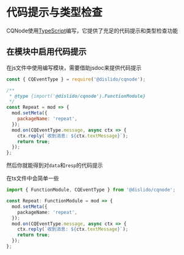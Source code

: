 # 代码提示与类型检查

CQNode使用[TypeScript](https://www.typescriptlang.org/)编写，它提供了充足的代码提示和类型检查功能

## 在模块中启用代码提示

在js文件中使用编写模块，需要借助jsdoc来提供代码提示
```javascript
const { CQEventType } = require('@dislido/cqnode');

/**
 * @type {import('@dislido/cqnode').FunctionModule}
 */
const Repeat = mod => {
  mod.setMeta({
    packageName: 'repeat',
  });
  mod.on(CQEventType.message, async ctx => {
    ctx.reply(`收到消息: ${ctx.textMessage}`);
    return true;
  });
};

```
然后你就能得到对`data`和`resp`的代码提示  

在ts文件中会简单一些
```typescript
import { FunctionModule, CQEventType } from '@dislido/cqnode';

const Repeat: FunctionModule = mod => {
  mod.setMeta({
    packageName: 'repeat',
  });
  mod.on(CQEventType.message, async ctx => {
    ctx.reply(`收到消息: ${ctx.textMessage}`);
    return true;
  });
};
```
